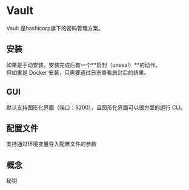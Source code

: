# Vault

Vault 是hashicorp旗下的密码管理方案。

## 安装

如果是手动安装，安装完成后有一个**启封（unseal）**的动作。  
但如果是 Docker 安装，只需要通过日志查看启封后的结果。  

## GUI

默认支持图形化界面（端口：8200），且图形化界面可以很方面的运行 CLI。

## 配置文件

支持通过环境变量导入配置文件的参数

## 概念

秘钥
